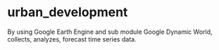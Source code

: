 # urban_development
By using Google Earth Engine and sub module Google Dynamic World, collects, analyzes, forecast time series data.
